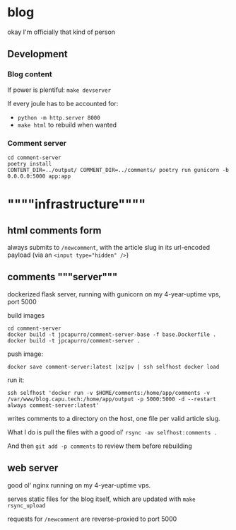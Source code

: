 # blog
okay I'm officially that kind of person

## Development

### Blog content
If power is plentiful: `make devserver`

If every joule has to be accounted for:
- `python -m http.server 8000`
- `make html` to rebuild when wanted

### Comment server

    cd comment-server
    poetry install
    CONTENT_DIR=../output/ COMMENT_DIR=../comments/ poetry run gunicorn -b 0.0.0.0:5000 app:app


# """"infrastructure""""

## html comments form
always submits to `/newcomment`, with the article slug in its url-encoded payload (via an `<input type="hidden" />`)

## comments """server"""
dockerized flask server, running with gunicorn on my 4-year-uptime vps, port 5000

build images

    cd comment-server
    docker build -t jpcapurro/comment-server-base -f base.Dockerfile .
    docker build -t jpcapurro/comment-server .

push image:
```
docker save comment-server:latest |xz|pv | ssh selfhost docker load
```

run it:
```
ssh selfhost 'docker run -v $HOME/comments:/home/app/comments -v /var/www/blog.capu.tech:/home/app/output -p 5000:5000 -d --restart always comment-server:latest'
```

writes comments to a directory on the host, one file per valid article slug.

What I do is pull the files with a good ol' `rsync -av selfhost:comments .`

And then `git add -p comments` to review them before rebuilding

## web server
good ol' nginx running on my 4-year-uptime vps.

serves static files for the blog itself, which are updated with `make rsync_upload`

requests for `/newcomment` are reverse-proxied to port 5000

